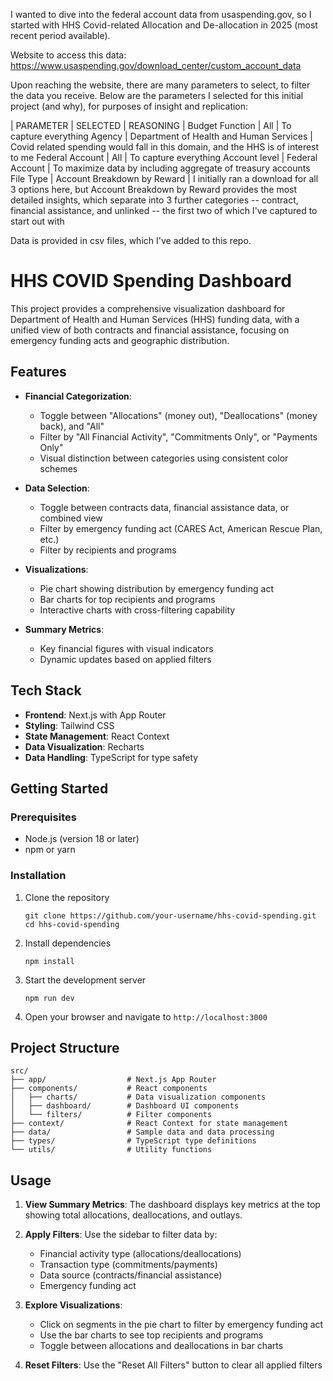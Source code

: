 I wanted to dive into the federal account data from usaspending.gov, so I started with HHS Covid-related Allocation and De-allocation in 2025 (most recent period available).

Website to access this data: https://www.usaspending.gov/download_center/custom_account_data

Upon reaching the website, there are many parameters to select, to filter the data you receive. Below are the parameters I selected for this initial project (and why), for purposes of insight and replication:

| PARAMETER | SELECTED | REASONING |
Budget Function | All | To capture everything
Agency | Department of Health and Human Services | Covid related spending would fall in this domain, and the HHS is of interest to me
Federal Account | All | To capture everything
Account level | Federal Account | To maximize data by including aggregate of treasury accounts
File Type | Account Breakdown by Reward | I initially ran a download for all 3 options here, but Account Breakdown by Reward provides the most detailed insights, which separate into 3 further categories -- contract, financial assistance, and unlinked -- the first two of which I've captured to start out with

Data is provided in csv files, which I've added to this repo.

# HHS COVID Spending Dashboard

This project provides a comprehensive visualization dashboard for Department of Health and Human Services (HHS) funding data, with a unified view of both contracts and financial assistance, focusing on emergency funding acts and geographic distribution.

## Features

- **Financial Categorization**:
  - Toggle between "Allocations" (money out), "Deallocations" (money back), and "All"
  - Filter by "All Financial Activity", "Commitments Only", or "Payments Only"
  - Visual distinction between categories using consistent color schemes

- **Data Selection**:
  - Toggle between contracts data, financial assistance data, or combined view
  - Filter by emergency funding act (CARES Act, American Rescue Plan, etc.)
  - Filter by recipients and programs

- **Visualizations**:
  - Pie chart showing distribution by emergency funding act
  - Bar charts for top recipients and programs
  - Interactive charts with cross-filtering capability

- **Summary Metrics**:
  - Key financial figures with visual indicators
  - Dynamic updates based on applied filters

## Tech Stack

- **Frontend**: Next.js with App Router
- **Styling**: Tailwind CSS
- **State Management**: React Context
- **Data Visualization**: Recharts
- **Data Handling**: TypeScript for type safety

## Getting Started

### Prerequisites

- Node.js (version 18 or later)
- npm or yarn

### Installation

1. Clone the repository
   ```
   git clone https://github.com/your-username/hhs-covid-spending.git
   cd hhs-covid-spending
   ```

2. Install dependencies
   ```
   npm install
   ```

3. Start the development server
   ```
   npm run dev
   ```

4. Open your browser and navigate to `http://localhost:3000`

## Project Structure

```
src/
├── app/                  # Next.js App Router
├── components/           # React components
│   ├── charts/           # Data visualization components
│   ├── dashboard/        # Dashboard UI components
│   └── filters/          # Filter components
├── context/              # React Context for state management
├── data/                 # Sample data and data processing
├── types/                # TypeScript type definitions
└── utils/                # Utility functions
```

## Usage

1. **View Summary Metrics**: The dashboard displays key metrics at the top showing total allocations, deallocations, and outlays.

2. **Apply Filters**: Use the sidebar to filter data by:
   - Financial activity type (allocations/deallocations)
   - Transaction type (commitments/payments)
   - Data source (contracts/financial assistance)
   - Emergency funding act

3. **Explore Visualizations**: 
   - Click on segments in the pie chart to filter by emergency funding act
   - Use the bar charts to see top recipients and programs
   - Toggle between allocations and deallocations in bar charts

4. **Reset Filters**: Use the "Reset All Filters" button to clear all applied filters